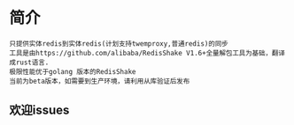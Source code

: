 # 简介
    只提供实体redis到实体redis(计划支持twemproxy,普通redis)的同步
    工具是由https://github.com/alibaba/RedisShake V1.6+全量解包工具为基础，翻译成rust语言.
    极限性能优于golang 版本的RedisShake
    当前为beta版本，如需要到生产环境，请利用从库验证后发布
## 欢迎issues